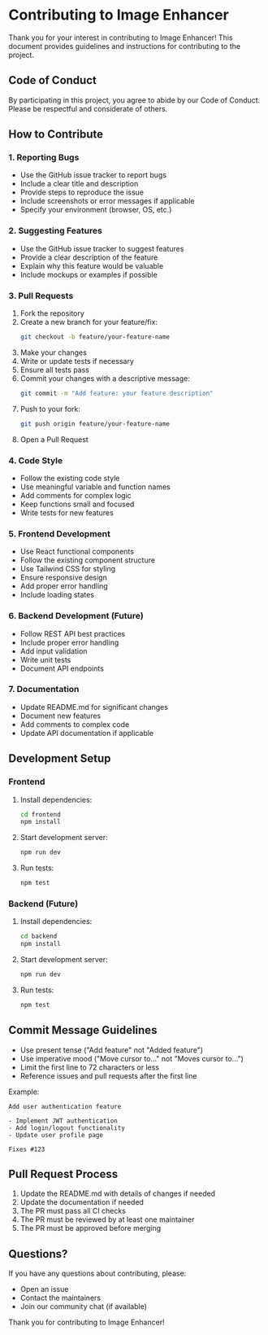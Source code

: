 # Contributing to Image Enhancer

Thank you for your interest in contributing to Image Enhancer! This document provides guidelines and instructions for contributing to the project.

## Code of Conduct

By participating in this project, you agree to abide by our Code of Conduct. Please be respectful and considerate of others.

## How to Contribute

### 1. Reporting Bugs

- Use the GitHub issue tracker to report bugs
- Include a clear title and description
- Provide steps to reproduce the issue
- Include screenshots or error messages if applicable
- Specify your environment (browser, OS, etc.)

### 2. Suggesting Features

- Use the GitHub issue tracker to suggest features
- Provide a clear description of the feature
- Explain why this feature would be valuable
- Include mockups or examples if possible

### 3. Pull Requests

1. Fork the repository
2. Create a new branch for your feature/fix:
   ```bash
   git checkout -b feature/your-feature-name
   ```
3. Make your changes
4. Write or update tests if necessary
5. Ensure all tests pass
6. Commit your changes with a descriptive message:
   ```bash
   git commit -m "Add feature: your feature description"
   ```
7. Push to your fork:
   ```bash
   git push origin feature/your-feature-name
   ```
8. Open a Pull Request

### 4. Code Style

- Follow the existing code style
- Use meaningful variable and function names
- Add comments for complex logic
- Keep functions small and focused
- Write tests for new features

### 5. Frontend Development

- Use React functional components
- Follow the existing component structure
- Use Tailwind CSS for styling
- Ensure responsive design
- Add proper error handling
- Include loading states

### 6. Backend Development (Future)

- Follow REST API best practices
- Include proper error handling
- Add input validation
- Write unit tests
- Document API endpoints

### 7. Documentation

- Update README.md for significant changes
- Document new features
- Add comments to complex code
- Update API documentation if applicable

## Development Setup

### Frontend

1. Install dependencies:
   ```bash
   cd frontend
   npm install
   ```

2. Start development server:
   ```bash
   npm run dev
   ```

3. Run tests:
   ```bash
   npm test
   ```

### Backend (Future)

1. Install dependencies:
   ```bash
   cd backend
   npm install
   ```

2. Start development server:
   ```bash
   npm run dev
   ```

3. Run tests:
   ```bash
   npm test
   ```

## Commit Message Guidelines

- Use present tense ("Add feature" not "Added feature")
- Use imperative mood ("Move cursor to..." not "Moves cursor to...")
- Limit the first line to 72 characters or less
- Reference issues and pull requests after the first line

Example:
```
Add user authentication feature

- Implement JWT authentication
- Add login/logout functionality
- Update user profile page

Fixes #123
```

## Pull Request Process

1. Update the README.md with details of changes if needed
2. Update the documentation if needed
3. The PR must pass all CI checks
4. The PR must be reviewed by at least one maintainer
5. The PR must be approved before merging

## Questions?

If you have any questions about contributing, please:
- Open an issue
- Contact the maintainers
- Join our community chat (if available)

Thank you for contributing to Image Enhancer! 